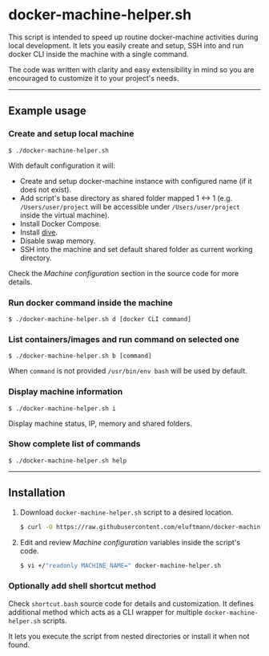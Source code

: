 # docker-machine-helper.sh

This script is intended to speed up routine docker-machine activities during local development.
It lets you easily create and setup, SSH into and run docker CLI inside the machine with a single command.

The code was written with clarity and easy extensibility in mind so you are encouraged to customize it to your project's needs.


----


## Example usage

### Create and setup local machine

    $ ./docker-machine-helper.sh

With default configuration it will:

- Create and setup docker-machine instance with configured name (if it does not exist).
- Add script's base directory as shared folder mapped 1 <-> 1 (e.g. `/Users/user/project` will be accessible under `/Users/user/project` inside the virtual machine).
- Install Docker Compose.
- Install [dive](https://github.com/wagoodman/dive).
- Disable swap memory.
- SSH into the machine and set default shared folder as current working directory.

Check the *Machine configuration* section in the source code for more details.

### Run docker command inside the machine

    $ ./docker-machine-helper.sh d [docker CLI command]

### List containers/images and run command on selected one

    $ ./docker-machine-helper.sh b [command]

When `command` is not provided `/usr/bin/env bash` will be used by default.

### Display machine information

    $ ./docker-machine-helper.sh i

Display machine status, IP, memory and shared folders.
   
### Show complete list of commands

    $ ./docker-machine-helper.sh help


----


## Installation

1. Download `docker-machine-helper.sh` script to a desired location.

    ```sh
    $ curl -O https://raw.githubusercontent.com/eluftmann/docker-machine-helper.sh/master/docker-machine-helper.sh && chmod +x docker-machine-helper.sh
    ```

2. Edit and review *Machine configuration* variables inside the script's code.

    ```sh
    $ vi +/"readonly MACHINE_NAME=" docker-machine-helper.sh
    ```


### Optionally add shell shortcut method

Check `shortcut.bash` source code for details and customization. It defines additional method which acts as a CLI wrapper for multiple `docker-machine-helper.sh` scripts.

It lets you execute the script from nested directories or install it when not found.
